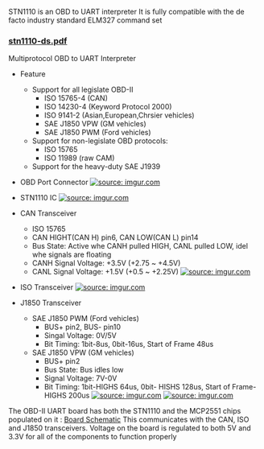 STN1110 is an OBD to UART interpreter
It is fully compatible with the de facto industry standard ELM327 command set

### [stn1110-ds.pdf][1]
Multiprotocol OBD to UART Interpreter

- Feature
    - Support for all legislate OBD-II
        - ISO 15765-4 (CAN)
        - ISO 14230-4 (Keyword Protocol 2000)
        - ISO 9141-2 (Asian,European,Chrsier vehicles)
        - SAE J1850 VPW (GM vehicles)
        - SAE J1850 PWM (Ford vehicles)
    - Support for non-legislate OBD protocols:
        - ISO 15765
        - ISO 11989 (raw CAM)
    - Support for the heavy-duty SAE J1939     

- OBD Port Connector
<a href="http://imgur.com/HQcA8aT"><img src="http://i.imgur.com/HQcA8aT.png" title="source: imgur.com" /></a>

- STN1110 IC
<a href="http://imgur.com/HuYTWtv"><img src="http://i.imgur.com/HuYTWtv.png" title="source: imgur.com" /></a>

- CAN Transceiver
    - ISO 15765
    - CAN HIGHT(CAN H) pin6, CAN LOW(CAN L) pin14
    - Bus State: Active whe CANH pulled HIGH, CANL pulled LOW, idel whe signals are floating
    - CANH Signal Voltage: +3.5V (+2.75 ~ +4.5V)
    - CANL Signal Voltage: +1.5V (+0.5 ~ +2.25V)
<a href="http://imgur.com/RQAbm5o"><img src="http://i.imgur.com/RQAbm5o.png" title="source: imgur.com" /></a>

- ISO Transceiver
<a href="http://imgur.com/5hpaoLc"><img src="http://i.imgur.com/5hpaoLc.png" title="source: imgur.com" /></a>

- J1850 Transceiver
    - SAE J1850 PWM (Ford vehicles)
        - BUS+ pin2, BUS- pin10
        - Singal Voltage: 0V/5V
        - Bit Timing: 1bit-8us, 0bit-16us, Start of Frame 48us
    - SAE J1850 VPW (GM vehicles)
        - BUS+ pin2
        - Bus State: Bus idles low
        - Signal Voltage: 7V-0V
        - Bit Timing: 1bit-HIGHS 64us, 0bit- HISHS 128us, Start of Frame- HIGHS 200us
<a href="http://imgur.com/QMErWxh"><img src="http://i.imgur.com/QMErWxh.png" title="source: imgur.com" /></a>
<a href="http://imgur.com/3zKRN7E"><img src="http://i.imgur.com/3zKRN7E.png" title="source: imgur.com" /></a>

The OBD-II UART board has both the STN1110 and the MCP2551 chips populated on it : [Board Schematic][2]
This communicates with the CAN, ISO and J1850 transceivers. Voltage on the board is regulated to both 5V and 3.3V for all of the components to function properly


   







[1]:https://www.scantool.net/scantool/downloads/97/stn1110-ds.pdf
[2]:https://learn.sparkfun.com/tutorials/obd-ii-uart-hookup-guide
